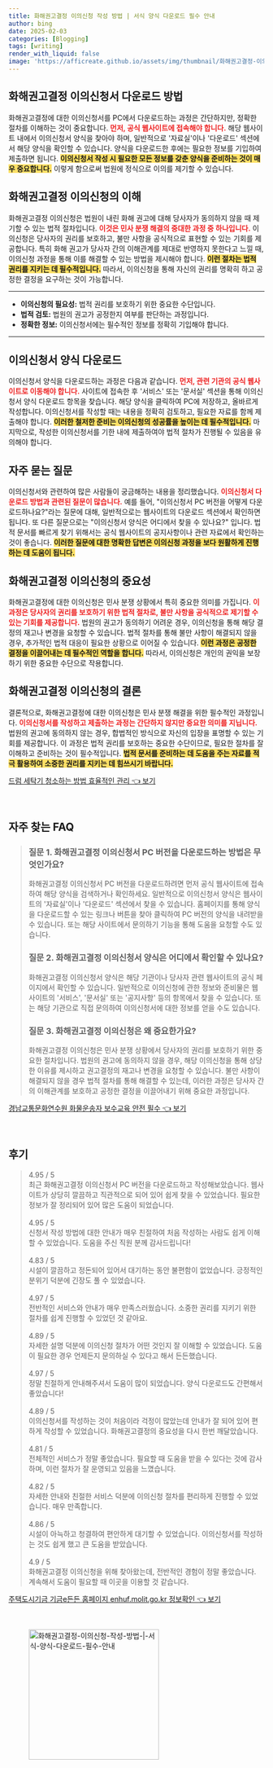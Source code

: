 ```yaml
---
title: 화해권고결정 이의신청 작성 방법 | 서식 양식 다운로드 필수 안내
author: bing
date: 2025-02-03
categories: [Blogging]
tags: [writing]
render_with_liquid: false
image: 'https://afficreate.github.io/assets/img/thumbnail/화해권고결정-이의신청-작성-방법-|-서식-양식-다운로드-필수-안내.webp'
---
```



<h2 id='화해권고결정이의신청서다운로드'>화해권고결정 이의신청서 다운로드 방법</h2>

<p>화해권고결정에 대한 이의신청서를 PC에서 다운로드하는 과정은 간단하지만, 정확한 절차를 이해하는 것이 중요합니다. <b><span style="color: #ee2323;">먼저, 공식 웹사이트에 접속해야 합니다.</span></b> 해당 웹사이트 내에서 이의신청서 양식을 찾아야 하며, 일반적으로 '자료실'이나 '다운로드' 섹션에서 해당 양식을 확인할 수 있습니다. 양식을 다운로드한 후에는 필요한 정보를 기입하여 제출하면 됩니다. <b><span style="background-color: #ffe066;">이의신청서 작성 시 필요한 모든 정보를 갖춘 양식을 준비하는 것이 매우 중요합니다.</span></b> 이렇게 함으로써 법원에 정식으로 이의를 제기할 수 있습니다.</p>

<h2 id='화해권고결정이해'>화해권고결정 이의신청의 이해</h2>

<p>화해권고결정 이의신청은 법원이 내린 화해 권고에 대해 당사자가 동의하지 않을 때 제기할 수 있는 법적 절차입니다. <b><span style="color: #ee2323;">이것은 민사 분쟁 해결의 중대한 과정 중 하나입니다.</span></b> 이의신청은 당사자의 권리를 보호하고, 불만 사항을 공식적으로 표현할 수 있는 기회를 제공합니다. 특히 화해 권고가 당사자 간의 이해관계를 제대로 반영하지 못한다고 느낄 때, 이의신청 과정을 통해 이를 해결할 수 있는 방법을 제시해야 합니다. <b><span style="background-color: #ffe066;">이런 절차는 법적 권리를 지키는 데 필수적입니다.</span></b> 따라서, 이의신청을 통해 자신의 권리를 명확히 하고 공정한 결정을 요구하는 것이 가능합니다.</p>

<hr />

<ul>
    <li><b><span class="highlight">이의신청의 필요성:</span></b> 법적 권리를 보호하기 위한 중요한 수단입니다.</li>
    <li><b><span class="highlight">법적 검토:</span></b> 법원의 권고가 공정한지 여부를 판단하는 과정입니다.</li>
    <li><b><span class="highlight">정확한 정보:</span></b> 이의신청서에는 필수적인 정보를 정확히 기입해야 합니다.</li>
</ul>

<hr />

<h2 id='이의신청서양식다운로드'>이의신청서 양식 다운로드</h2>

<p>이의신청서 양식을 다운로드하는 과정은 다음과 같습니다. <b><span style="color: #ee2323;">먼저, 관련 기관의 공식 웹사이트로 이동해야 합니다.</span></b> 사이트에 접속한 후 '서비스' 또는 '문서실' 섹션을 통해 이의신청서 양식 다운로드 항목을 찾습니다. 해당 양식을 클릭하여 PC에 저장하고, 올바르게 작성합니다. 이의신청서를 작성할 때는 내용을 정확히 검토하고, 필요한 자료를 함께 제출해야 합니다. <b><span style="background-color: #ffe066;">이러한 철저한 준비는 이의신청의 성공률을 높이는 데 필수적입니다.</span></b> 마지막으로, 작성한 이의신청서를 기한 내에 제출하여야 법적 절차가 진행될 수 있음을 유의해야 합니다.</p>

<h2 id='자주묻는질문'>자주 묻는 질문</h2>

<p>이의신청서와 관련하여 많은 사람들이 궁금해하는 내용을 정리했습니다. <b><span style="color: #ee2323;">이의신청서 다운로드 방법과 관련된 질문이 많습니다.</span></b> 예를 들어, "이의신청서 PC 버전을 어떻게 다운로드하나요?"라는 질문에 대해, 일반적으로는 웹사이트의 다운로드 섹션에서 확인하면 됩니다. 또 다른 질문으로는 "이의신청서 양식은 어디에서 찾을 수 있나요?" 입니다. 법적 문서를 빠르게 찾기 위해서는 공식 웹사이트의 공지사항이나 관련 자료에서 확인하는 것이 좋습니다. <b><span style="background-color: #ffe066;">이러한 질문에 대한 명확한 답변은 이의신청 과정을 보다 원활하게 진행하는 데 도움이 됩니다.</span></b></p>

<h2 id='중요한이유'>화해권고결정 이의신청의 중요성</h2>

<p>화해권고결정에 대한 이의신청은 민사 분쟁 상황에서 특히 중요한 의미를 가집니다. <b><span style="color: #ee2323;">이 과정은 당사자의 권리를 보호하기 위한 법적 절차로, 불만 사항을 공식적으로 제기할 수 있는 기회를 제공합니다.</span></b> 법원의 권고가 동의하기 어려운 경우, 이의신청을 통해 해당 결정의 재고나 변경을 요청할 수 있습니다. 법적 절차를 통해 불만 사항이 해결되지 않을 경우, 추가적인 법적 대응이 필요한 상황으로 이어질 수 있습니다. <b><span style="background-color: #ffe066;">이런 과정은 공정한 결정을 이끌어내는 데 필수적인 역할을 합니다.</span></b> 따라서, 이의신청은 개인의 권익을 보장하기 위한 중요한 수단으로 작용합니다.</p>

<h2 id='결론'>화해권고결정 이의신청의 결론</h2>

<p>결론적으로, 화해권고결정에 대한 이의신청은 민사 분쟁 해결을 위한 필수적인 과정입니다. <b><span style="color: #ee2323;">이의신청서를 작성하고 제출하는 과정는 간단하지 않지만 중요한 의미를 지닙니다.</span></b> 법원의 권고에 동의하지 않는 경우, 합법적인 방식으로 자신의 입장을 표명할 수 있는 기회를 제공합니다. 이 과정은 법적 권리를 보호하는 중요한 수단이므로, 필요한 절차를 잘 이해하고 준비하는 것이 필수적입니다. <b><span style="background-color: #ffe066;">법적 문서를 준비하는 데 도움을 주는 자료를 적극 활용하여 소중한 권리를 지키는 데 힘쓰시기 바랍니다.</span></b></p>


<p><a class="click-button" title="드럼 세탁기 청소하는 방법 효율적인 관리" href="https://afficreate.github.io/posts/%EB%93%9C%EB%9F%BC-%EC%84%B8%ED%83%81%EA%B8%B0-%EC%B2%AD%EC%86%8C%ED%95%98%EB%8A%94-%EB%B0%A9%EB%B2%95-%ED%9A%A8%EC%9C%A8%EC%A0%81%EC%9D%B8-%EA%B4%80%EB%A6%AC/" rel="dofollow">드럼 세탁기 청소하는 방법 효율적인 관리 👈 보기</a></p><br>
<h2 id='자주_찾는_FAQ'>자주 찾는 FAQ</h2>
<div itemscope="" itemtype="https://schema.org/FAQPage"> 
<blockquote> 
<div itemscope="" itemprop="mainEntity" itemtype="https://schema.org/Question"> 
<h3 itemprop="name">질문 1. 화해권고결정 이의신청서 PC 버전을 다운로드하는 방법은 무엇인가요?</h3> 
<div itemscope="" itemprop="acceptedAnswer" itemtype="https://schema.org/Answer"> 
<span itemprop="text"> 
<p>화해권고결정 이의신청서 PC 버전을 다운로드하려면 먼저 공식 웹사이트에 접속하여 해당 양식을 검색하거나 확인하세요. 일반적으로 이의신청서 양식은 웹사이트의 '자료실'이나 '다운로드' 섹션에서 찾을 수 있습니다. 홈페이지를 통해 양식을 다운로드할 수 있는 링크나 버튼을 찾아 클릭하여 PC 버전의 양식을 내려받을 수 있습니다. 또는 해당 사이트에서 문의하기 기능을 통해 도움을 요청할 수도 있습니다.</p> 
</span> 
</div> 
</div> 

<div itemscope="" itemprop="mainEntity" itemtype="https://schema.org/Question"> 
<h3 itemprop="name">질문 2. 화해권고결정 이의신청서 양식은 어디에서 확인할 수 있나요?</h3> 
<div itemscope="" itemprop="acceptedAnswer" itemtype="https://schema.org/Answer"> 
<span itemprop="text"> 
<p>화해권고결정 이의신청서 양식은 해당 기관이나 당사자 관련 웹사이트의 공식 페이지에서 확인할 수 있습니다. 일반적으로 이의신청에 관한 정보와 준비물은 웹사이트의 '서비스', '문서실' 또는 '공지사항' 등의 항목에서 찾을 수 있습니다. 또는 해당 기관으로 직접 문의하여 이의신청서에 대한 정보를 얻을 수도 있습니다.</p> 
</span> 
</div> 
</div> 

<div itemscope="" itemprop="mainEntity" itemtype="https://schema.org/Question"> 
<h3 itemprop="name">질문 3. 화해권고결정 이의신청은 왜 중요한가요?</h3> 
<div itemscope="" itemprop="acceptedAnswer" itemtype="https://schema.org/Answer"> 
<span itemprop="text"> 
<p>화해권고결정 이의신청은 민사 분쟁 상황에서 당사자의 권리를 보호하기 위한 중요한 절차입니다. 법원의 권고에 동의하지 않을 경우, 해당 이의신청을 통해 상당한 이유를 제시하고 권고결정의 재고나 변경을 요청할 수 있습니다. 불만 사항이 해결되지 않을 경우 법적 절차를 통해 해결할 수 있는데, 이러한 과정은 당사자 간의 이해관계를 보호하고 공정한 결정을 이끌어내기 위해 중요한 과정입니다.</p> 
</span> 
</div> 
</div> 

</blockquote> 
</div>
<p><a class="click-button" title="경남교통문화연수원 화물운송자 보수교육 안전 필수" href="https://afficreate.github.io/posts/%EA%B2%BD%EB%82%A8%EA%B5%90%ED%86%B5%EB%AC%B8%ED%99%94%EC%97%B0%EC%88%98%EC%9B%90-%ED%99%94%EB%AC%BC%EC%9A%B4%EC%86%A1%EC%9E%90-%EB%B3%B4%EC%88%98%EA%B5%90%EC%9C%A1-%EC%95%88%EC%A0%84-%ED%95%84%EC%88%98/" rel="dofollow">경남교통문화연수원 화물운송자 보수교육 안전 필수 👈 보기</a></p><br>
<h2 id='후기'>후기</h2>
<div itemscope itemtype="https://schema.org/Product">
  <blockquote>
  <div itemprop="review" itemscope itemtype="https://schema.org/Review">
      <div itemprop="reviewRating" itemscope itemtype="https://schema.org/Rating"> <span itemprop="ratingValue">4.95</span> / <span itemprop="bestRating">5</span> </div>
      <span itemprop="reviewBody">최근 화해권고결정 이의신청서 PC 버전을 다운로드하고 작성해보았습니다. 웹사이트가 상당히 깔끔하고 직관적으로 되어 있어 쉽게 찾을 수 있었습니다. 필요한 정보가 잘 정리되어 있어 많은 도움이 되었습니다. </span>
  </div>
  <br>
  <div itemprop="review" itemscope itemtype="https://schema.org/Review">
      <div itemprop="reviewRating" itemscope itemtype="https://schema.org/Rating"> <span itemprop="ratingValue">4.95</span> / <span itemprop="bestRating">5</span> </div>
      <span itemprop="reviewBody">신청서 작성 방법에 대한 안내가 매우 친절하여 처음 작성하는 사람도 쉽게 이해할 수 있었습니다. 도움을 주신 직원 분께 감사드립니다!</span>
  </div>
  <br>
  <div itemprop="review" itemscope itemtype="https://schema.org/Review">
      <div itemprop="reviewRating" itemscope itemtype="https://schema.org/Rating"> <span itemprop="ratingValue">4.83</span> / <span itemprop="bestRating">5</span> </div>
      <span itemprop="reviewBody">시설이 깔끔하고 정돈되어 있어서 대기하는 동안 불편함이 없었습니다. 긍정적인 분위기 덕분에 긴장도 풀 수 있었습니다.</span>
  </div>
  <br>
  <div itemprop="review" itemscope itemtype="https://schema.org/Review">
      <div itemprop="reviewRating" itemscope itemtype="https://schema.org/Rating"> <span itemprop="ratingValue">4.97</span> / <span itemprop="bestRating">5</span> </div>
      <span itemprop="reviewBody">전반적인 서비스와 안내가 매우 만족스러웠습니다. 소중한 권리를 지키기 위한 절차를 쉽게 진행할 수 있었던 것 같아요.</span>
  </div>
  <br>
  <div itemprop="review" itemscope itemtype="https://schema.org/Review">
      <div itemprop="reviewRating" itemscope itemtype="https://schema.org/Rating"> <span itemprop="ratingValue">4.89</span> / <span itemprop="bestRating">5</span> </div>
      <span itemprop="reviewBody">자세한 설명 덕분에 이의신청 절차가 어떤 것인지 잘 이해할 수 있었습니다. 도움이 필요한 경우 언제든지 문의하실 수 있다고 해서 든든했습니다.</span>
  </div>
  <br>
  <div itemprop="review" itemscope itemtype="https://schema.org/Review">
      <div itemprop="reviewRating" itemscope itemtype="https://schema.org/Rating"> <span itemprop="ratingValue">4.97</span> / <span itemprop="bestRating">5</span> </div>
      <span itemprop="reviewBody">정말 친절하게 안내해주셔서 도움이 많이 되었습니다. 양식 다운로드도 간편해서 좋았습니다!</span>
  </div>
  <br>
  <div itemprop="review" itemscope itemtype="https://schema.org/Review">
      <div itemprop="reviewRating" itemscope itemtype="https://schema.org/Rating"> <span itemprop="ratingValue">4.89</span> / <span itemprop="bestRating">5</span> </div>
      <span itemprop="reviewBody">이의신청서를 작성하는 것이 처음이라 걱정이 많았는데 안내가 잘 되어 있어 편하게 작성할 수 있었습니다. 화해권고결정의 중요성을 다시 한번 깨달았습니다.</span>
  </div>
  <br>
  <div itemprop="review" itemscope itemtype="https://schema.org/Review">
      <div itemprop="reviewRating" itemscope itemtype="https://schema.org/Rating"> <span itemprop="ratingValue">4.81</span> / <span itemprop="bestRating">5</span> </div>
      <span itemprop="reviewBody">전체적인 서비스가 정말 좋았습니다. 필요할 때 도움을 받을 수 있다는 것에 감사하며, 이런 절차가 잘 운영되고 있음을 느꼈습니다.</span>
  </div>
  <br>
  <div itemprop="review" itemscope itemtype="https://schema.org/Review">
      <div itemprop="reviewRating" itemscope itemtype="https://schema.org/Rating"> <span itemprop="ratingValue">4.82</span> / <span itemprop="bestRating">5</span> </div>
      <span itemprop="reviewBody">자세한 안내와 친절한 서비스 덕분에 이의신청 절차를 편리하게 진행할 수 있었습니다. 매우 만족합니다.</span>
  </div>
  <br>
  <div itemprop="review" itemscope itemtype="https://schema.org/Review">
      <div itemprop="reviewRating" itemscope itemtype="https://schema.org/Rating"> <span itemprop="ratingValue">4.86</span> / <span itemprop="bestRating">5</span> </div>
      <span itemprop="reviewBody">시설이 아늑하고 청결하여 편안하게 대기할 수 있었습니다. 이의신청서를 작성하는 것도 쉽게 했고 큰 도움을 받았습니다.</span>
  </div>
  <br>
  <div itemprop="review" itemscope itemtype="https://schema.org/Review">
      <div itemprop="reviewRating" itemscope itemtype="https://schema.org/Rating"> <span itemprop="ratingValue">4.9</span> / <span itemprop="bestRating">5</span> </div>
      <span itemprop="reviewBody">화해권고결정 이의신청을 위해 찾아왔는데, 전반적인 경험이 정말 좋았습니다. 계속해서 도움이 필요할 때 이곳을 이용할 것 같습니다.</span>
  </div>
  </blockquote>
</div>
<p><a class="click-button" title="주택도시기금 기금e든든 홈페이지 enhuf.molit.go.kr 정보확인" href="https://afficreate.github.io/posts/%EC%A3%BC%ED%83%9D%EB%8F%84%EC%8B%9C%EA%B8%B0%EA%B8%88-%EA%B8%B0%EA%B8%88e%EB%93%A0%EB%93%A0-%ED%99%88%ED%8E%98%EC%9D%B4%EC%A7%80-enhuf.molit.go.kr-%EC%A0%95%EB%B3%B4%ED%99%95%EC%9D%B8/" rel="dofollow">주택도시기금 기금e든든 홈페이지 enhuf.molit.go.kr 정보확인 👈 보기</a></p><br>
<figure class="image"><img src="https://afficreate.github.io/assets/img/thumbnail/화해권고결정-이의신청-작성-방법-|-서식-양식-다운로드-필수-안내.webp" alt="화해권고결정-이의신청-작성-방법-|-서식-양식-다운로드-필수-안내" width="256" height="256"></figure>